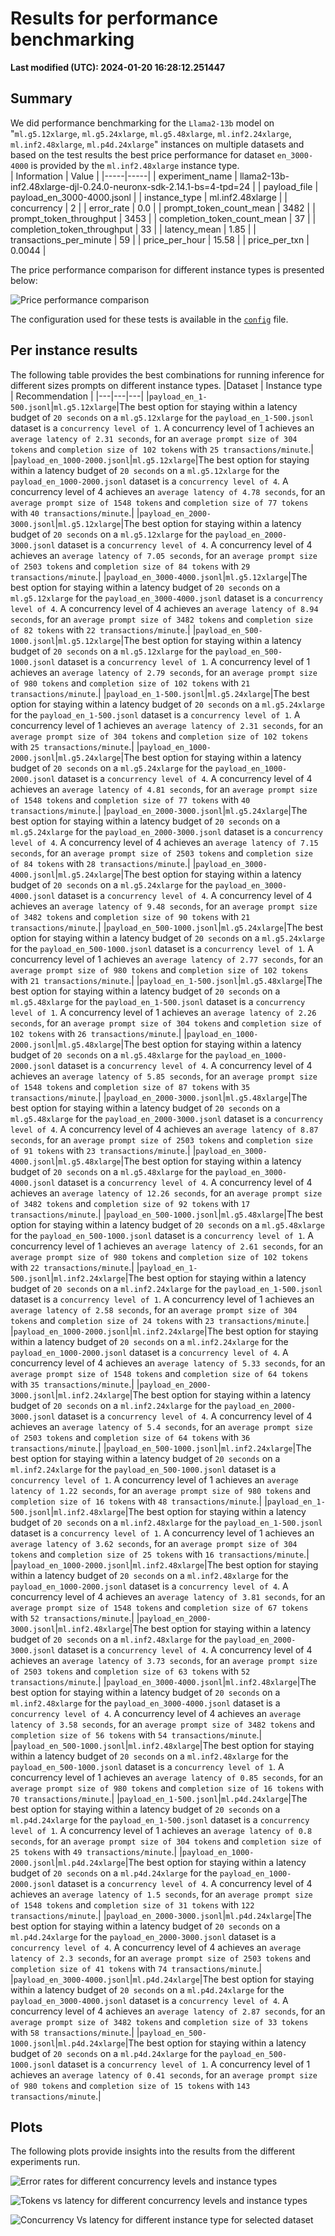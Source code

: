 
# Results for performance benchmarking

**Last modified (UTC): 2024-01-20 16:28:12.251447**

## Summary

We did performance benchmarking for the `Llama2-13b` model on "`ml.g5.12xlarge`, `ml.g5.24xlarge`, `ml.g5.48xlarge`, `ml.inf2.24xlarge`, `ml.inf2.48xlarge`, `ml.p4d.24xlarge`" instances on multiple datasets and based on the test results the best price performance for dataset `en_3000-4000` is provided by the `ml.inf2.48xlarge` instance type.  
| Information | Value |
|-----|-----|
| experiment_name | llama2-13b-inf2.48xlarge-djl-0.24.0-neuronx-sdk-2.14.1-bs=4-tpd=24 |
| payload_file | payload_en_3000-4000.jsonl |
| instance_type | ml.inf2.48xlarge |
| concurrency | 2 |
| error_rate | 0.0 |
| prompt_token_count_mean | 3482 |
| prompt_token_throughput | 3453 |
| completion_token_count_mean | 37 |
| completion_token_throughput | 33 |
| latency_mean | 1.85 |
| transactions_per_minute | 59 |
| price_per_hour | 15.58 |
| price_per_txn | 0.0044 |


The price performance comparison for different instance types is presented below:

![Price performance comparison](business_summary.png)

The configuration used for these tests is available in the [`config`](config-llama2-13b-inf2-g5-p4d-v1.yml) file.


## Per instance results

The following table provides the best combinations for running inference for different sizes prompts on different instance types.
|Dataset   | Instance type   | Recommendation   |
|---|---|---|
|`payload_en_1-500.jsonl`|`ml.g5.12xlarge`|The best option for staying within a latency budget of `20 seconds` on a `ml.g5.12xlarge` for the `payload_en_1-500.jsonl` dataset is a `concurrency level of 1`. A concurrency level of 1 achieves an `average latency of 2.31 seconds`, for an `average prompt size of 304 tokens` and `completion size of 102 tokens` with `25 transactions/minute`.|
|`payload_en_1000-2000.jsonl`|`ml.g5.12xlarge`|The best option for staying within a latency budget of `20 seconds` on a `ml.g5.12xlarge` for the `payload_en_1000-2000.jsonl` dataset is a `concurrency level of 4`. A concurrency level of 4 achieves an `average latency of 4.78 seconds`, for an `average prompt size of 1548 tokens` and `completion size of 77 tokens` with `40 transactions/minute`.|
|`payload_en_2000-3000.jsonl`|`ml.g5.12xlarge`|The best option for staying within a latency budget of `20 seconds` on a `ml.g5.12xlarge` for the `payload_en_2000-3000.jsonl` dataset is a `concurrency level of 4`. A concurrency level of 4 achieves an `average latency of 7.05 seconds`, for an `average prompt size of 2503 tokens` and `completion size of 84 tokens` with `29 transactions/minute`.|
|`payload_en_3000-4000.jsonl`|`ml.g5.12xlarge`|The best option for staying within a latency budget of `20 seconds` on a `ml.g5.12xlarge` for the `payload_en_3000-4000.jsonl` dataset is a `concurrency level of 4`. A concurrency level of 4 achieves an `average latency of 8.94 seconds`, for an `average prompt size of 3482 tokens` and `completion size of 82 tokens` with `22 transactions/minute`.|
|`payload_en_500-1000.jsonl`|`ml.g5.12xlarge`|The best option for staying within a latency budget of `20 seconds` on a `ml.g5.12xlarge` for the `payload_en_500-1000.jsonl` dataset is a `concurrency level of 1`. A concurrency level of 1 achieves an `average latency of 2.79 seconds`, for an `average prompt size of 980 tokens` and `completion size of 102 tokens` with `21 transactions/minute`.|
|`payload_en_1-500.jsonl`|`ml.g5.24xlarge`|The best option for staying within a latency budget of `20 seconds` on a `ml.g5.24xlarge` for the `payload_en_1-500.jsonl` dataset is a `concurrency level of 1`. A concurrency level of 1 achieves an `average latency of 2.31 seconds`, for an `average prompt size of 304 tokens` and `completion size of 102 tokens` with `25 transactions/minute`.|
|`payload_en_1000-2000.jsonl`|`ml.g5.24xlarge`|The best option for staying within a latency budget of `20 seconds` on a `ml.g5.24xlarge` for the `payload_en_1000-2000.jsonl` dataset is a `concurrency level of 4`. A concurrency level of 4 achieves an `average latency of 4.81 seconds`, for an `average prompt size of 1548 tokens` and `completion size of 77 tokens` with `40 transactions/minute`.|
|`payload_en_2000-3000.jsonl`|`ml.g5.24xlarge`|The best option for staying within a latency budget of `20 seconds` on a `ml.g5.24xlarge` for the `payload_en_2000-3000.jsonl` dataset is a `concurrency level of 4`. A concurrency level of 4 achieves an `average latency of 7.15 seconds`, for an `average prompt size of 2503 tokens` and `completion size of 84 tokens` with `28 transactions/minute`.|
|`payload_en_3000-4000.jsonl`|`ml.g5.24xlarge`|The best option for staying within a latency budget of `20 seconds` on a `ml.g5.24xlarge` for the `payload_en_3000-4000.jsonl` dataset is a `concurrency level of 4`. A concurrency level of 4 achieves an `average latency of 9.48 seconds`, for an `average prompt size of 3482 tokens` and `completion size of 90 tokens` with `21 transactions/minute`.|
|`payload_en_500-1000.jsonl`|`ml.g5.24xlarge`|The best option for staying within a latency budget of `20 seconds` on a `ml.g5.24xlarge` for the `payload_en_500-1000.jsonl` dataset is a `concurrency level of 1`. A concurrency level of 1 achieves an `average latency of 2.77 seconds`, for an `average prompt size of 980 tokens` and `completion size of 102 tokens` with `21 transactions/minute`.|
|`payload_en_1-500.jsonl`|`ml.g5.48xlarge`|The best option for staying within a latency budget of `20 seconds` on a `ml.g5.48xlarge` for the `payload_en_1-500.jsonl` dataset is a `concurrency level of 1`. A concurrency level of 1 achieves an `average latency of 2.26 seconds`, for an `average prompt size of 304 tokens` and `completion size of 102 tokens` with `26 transactions/minute`.|
|`payload_en_1000-2000.jsonl`|`ml.g5.48xlarge`|The best option for staying within a latency budget of `20 seconds` on a `ml.g5.48xlarge` for the `payload_en_1000-2000.jsonl` dataset is a `concurrency level of 4`. A concurrency level of 4 achieves an `average latency of 5.85 seconds`, for an `average prompt size of 1548 tokens` and `completion size of 87 tokens` with `35 transactions/minute`.|
|`payload_en_2000-3000.jsonl`|`ml.g5.48xlarge`|The best option for staying within a latency budget of `20 seconds` on a `ml.g5.48xlarge` for the `payload_en_2000-3000.jsonl` dataset is a `concurrency level of 4`. A concurrency level of 4 achieves an `average latency of 8.87 seconds`, for an `average prompt size of 2503 tokens` and `completion size of 91 tokens` with `23 transactions/minute`.|
|`payload_en_3000-4000.jsonl`|`ml.g5.48xlarge`|The best option for staying within a latency budget of `20 seconds` on a `ml.g5.48xlarge` for the `payload_en_3000-4000.jsonl` dataset is a `concurrency level of 4`. A concurrency level of 4 achieves an `average latency of 12.26 seconds`, for an `average prompt size of 3482 tokens` and `completion size of 92 tokens` with `17 transactions/minute`.|
|`payload_en_500-1000.jsonl`|`ml.g5.48xlarge`|The best option for staying within a latency budget of `20 seconds` on a `ml.g5.48xlarge` for the `payload_en_500-1000.jsonl` dataset is a `concurrency level of 1`. A concurrency level of 1 achieves an `average latency of 2.61 seconds`, for an `average prompt size of 980 tokens` and `completion size of 102 tokens` with `22 transactions/minute`.|
|`payload_en_1-500.jsonl`|`ml.inf2.24xlarge`|The best option for staying within a latency budget of `20 seconds` on a `ml.inf2.24xlarge` for the `payload_en_1-500.jsonl` dataset is a `concurrency level of 1`. A concurrency level of 1 achieves an `average latency of 2.58 seconds`, for an `average prompt size of 304 tokens` and `completion size of 24 tokens` with `23 transactions/minute`.|
|`payload_en_1000-2000.jsonl`|`ml.inf2.24xlarge`|The best option for staying within a latency budget of `20 seconds` on a `ml.inf2.24xlarge` for the `payload_en_1000-2000.jsonl` dataset is a `concurrency level of 4`. A concurrency level of 4 achieves an `average latency of 5.33 seconds`, for an `average prompt size of 1548 tokens` and `completion size of 64 tokens` with `35 transactions/minute`.|
|`payload_en_2000-3000.jsonl`|`ml.inf2.24xlarge`|The best option for staying within a latency budget of `20 seconds` on a `ml.inf2.24xlarge` for the `payload_en_2000-3000.jsonl` dataset is a `concurrency level of 4`. A concurrency level of 4 achieves an `average latency of 5.4 seconds`, for an `average prompt size of 2503 tokens` and `completion size of 64 tokens` with `36 transactions/minute`.|
|`payload_en_500-1000.jsonl`|`ml.inf2.24xlarge`|The best option for staying within a latency budget of `20 seconds` on a `ml.inf2.24xlarge` for the `payload_en_500-1000.jsonl` dataset is a `concurrency level of 1`. A concurrency level of 1 achieves an `average latency of 1.22 seconds`, for an `average prompt size of 980 tokens` and `completion size of 16 tokens` with `48 transactions/minute`.|
|`payload_en_1-500.jsonl`|`ml.inf2.48xlarge`|The best option for staying within a latency budget of `20 seconds` on a `ml.inf2.48xlarge` for the `payload_en_1-500.jsonl` dataset is a `concurrency level of 1`. A concurrency level of 1 achieves an `average latency of 3.62 seconds`, for an `average prompt size of 304 tokens` and `completion size of 25 tokens` with `16 transactions/minute`.|
|`payload_en_1000-2000.jsonl`|`ml.inf2.48xlarge`|The best option for staying within a latency budget of `20 seconds` on a `ml.inf2.48xlarge` for the `payload_en_1000-2000.jsonl` dataset is a `concurrency level of 4`. A concurrency level of 4 achieves an `average latency of 3.81 seconds`, for an `average prompt size of 1548 tokens` and `completion size of 67 tokens` with `52 transactions/minute`.|
|`payload_en_2000-3000.jsonl`|`ml.inf2.48xlarge`|The best option for staying within a latency budget of `20 seconds` on a `ml.inf2.48xlarge` for the `payload_en_2000-3000.jsonl` dataset is a `concurrency level of 4`. A concurrency level of 4 achieves an `average latency of 3.73 seconds`, for an `average prompt size of 2503 tokens` and `completion size of 63 tokens` with `52 transactions/minute`.|
|`payload_en_3000-4000.jsonl`|`ml.inf2.48xlarge`|The best option for staying within a latency budget of `20 seconds` on a `ml.inf2.48xlarge` for the `payload_en_3000-4000.jsonl` dataset is a `concurrency level of 4`. A concurrency level of 4 achieves an `average latency of 3.58 seconds`, for an `average prompt size of 3482 tokens` and `completion size of 56 tokens` with `54 transactions/minute`.|
|`payload_en_500-1000.jsonl`|`ml.inf2.48xlarge`|The best option for staying within a latency budget of `20 seconds` on a `ml.inf2.48xlarge` for the `payload_en_500-1000.jsonl` dataset is a `concurrency level of 1`. A concurrency level of 1 achieves an `average latency of 0.85 seconds`, for an `average prompt size of 980 tokens` and `completion size of 16 tokens` with `70 transactions/minute`.|
|`payload_en_1-500.jsonl`|`ml.p4d.24xlarge`|The best option for staying within a latency budget of `20 seconds` on a `ml.p4d.24xlarge` for the `payload_en_1-500.jsonl` dataset is a `concurrency level of 1`. A concurrency level of 1 achieves an `average latency of 0.8 seconds`, for an `average prompt size of 304 tokens` and `completion size of 25 tokens` with `49 transactions/minute`.|
|`payload_en_1000-2000.jsonl`|`ml.p4d.24xlarge`|The best option for staying within a latency budget of `20 seconds` on a `ml.p4d.24xlarge` for the `payload_en_1000-2000.jsonl` dataset is a `concurrency level of 4`. A concurrency level of 4 achieves an `average latency of 1.5 seconds`, for an `average prompt size of 1548 tokens` and `completion size of 31 tokens` with `122 transactions/minute`.|
|`payload_en_2000-3000.jsonl`|`ml.p4d.24xlarge`|The best option for staying within a latency budget of `20 seconds` on a `ml.p4d.24xlarge` for the `payload_en_2000-3000.jsonl` dataset is a `concurrency level of 4`. A concurrency level of 4 achieves an `average latency of 2.3 seconds`, for an `average prompt size of 2503 tokens` and `completion size of 41 tokens` with `74 transactions/minute`.|
|`payload_en_3000-4000.jsonl`|`ml.p4d.24xlarge`|The best option for staying within a latency budget of `20 seconds` on a `ml.p4d.24xlarge` for the `payload_en_3000-4000.jsonl` dataset is a `concurrency level of 4`. A concurrency level of 4 achieves an `average latency of 2.87 seconds`, for an `average prompt size of 3482 tokens` and `completion size of 33 tokens` with `58 transactions/minute`.|
|`payload_en_500-1000.jsonl`|`ml.p4d.24xlarge`|The best option for staying within a latency budget of `20 seconds` on a `ml.p4d.24xlarge` for the `payload_en_500-1000.jsonl` dataset is a `concurrency level of 1`. A concurrency level of 1 achieves an `average latency of 0.41 seconds`, for an `average prompt size of 980 tokens` and `completion size of 15 tokens` with `143 transactions/minute`.|

## Plots

The following plots provide insights into the results from the different experiments run.

![Error rates for different concurrency levels and instance types](error_rates.png)

![Tokens vs latency for different concurrency levels and instance types](tokens_vs_latency.png)

![Concurrency Vs latency for different instance type for selected dataset](concurrency_vs_inference_latency.png)
